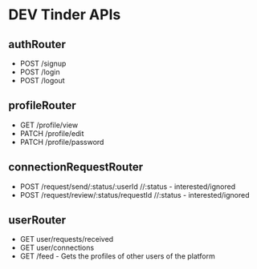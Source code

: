 # DEV Tinder APIs

## authRouter
- POST /signup
- POST /login
- POST /logout

## profileRouter
- GET /profile/view
- PATCH /profile/edit
- PATCH /profile/password

## connectionRequestRouter
- POST /request/send/:status/:userId //:status - interested/ignored
- POST /request/review/:status/requestId //:status - interested/ignored

## userRouter
- GET user/requests/received
- GET user/connections
- GET /feed - Gets the profiles of other users of the platform

